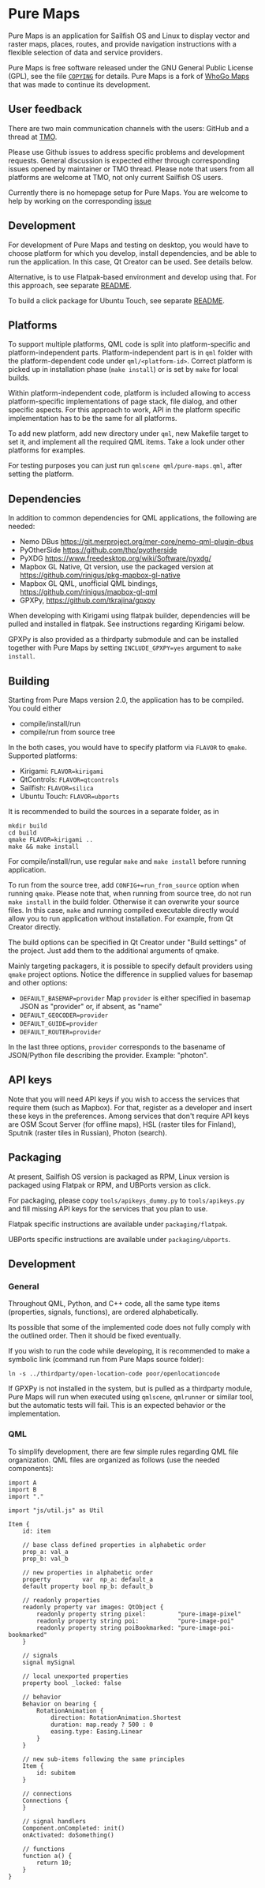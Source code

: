 # Pure Maps

Pure Maps is an application for Sailfish OS and Linux to display
vector and raster maps, places, routes, and provide navigation
instructions with a flexible selection of data and service providers.

Pure Maps is free software released under the GNU General Public
License (GPL), see the file [`COPYING`](COPYING) for details. Pure
Maps is a fork of [WhoGo Maps](https://github.com/otsaloma/whogo-maps)
that was made to continue its development.


## User feedback

There are two main communication channels with the users: GitHub and a
thread at
[TMO](https://talk.maemo.org/showthread.php?t=100442). 

Please use Github issues to address specific problems and development
requests. General discussion is expected either through corresponding
issues opened by maintainer or TMO thread. Please note that users from
all platforms are welcome at TMO, not only current Sailfish OS users.

Currently there is no homepage setup for Pure Maps. You are welcome to
help by working on the corresponding
[issue](https://github.com/rinigus/pure-maps/issues/400)


## Development

For development of Pure Maps and testing on desktop, you would have to
choose platform for which you develop, install dependencies, and be
able to run the application. In this case, Qt Creator can be used. See
details below.

Alternative, is to use Flatpak-based environment and develop using
that. For this approach, see separate
[README](packaging/flatpak/README.md).

To build a click package for Ubuntu Touch, see separate
[README](packaging/ubports/README.md).


## Platforms

To support multiple platforms, QML code is split into
platform-specific and platform-independent parts. Platform-independent
part is in `qml` folder with the platform-dependent code under
`qml/<platform-id>`. Correct platform is picked up in installation
phase (`make install`) or is set by `make` for local builds.

Within platform-independent code, platform is included allowing to
access platform-specific implementations of page stack, file dialog,
and other specific aspects. For this approach to work, API in the
platform specific implementation has to be the same for all platforms. 

To add new platform, add new directory under `qml`, new Makefile
target to set it, and implement all the required QML items. Take a
look under other platforms for examples.

For testing purposes you can just run `qmlscene qml/pure-maps.qml`,
after setting the platform.


## Dependencies

In addition to common dependencies for QML applications, the following
are needed:

* Nemo DBus https://git.merproject.org/mer-core/nemo-qml-plugin-dbus
* PyOtherSide https://github.com/thp/pyotherside
* PyXDG https://www.freedesktop.org/wiki/Software/pyxdg/
* Mapbox GL Native, Qt version, use the packaged version at https://github.com/rinigus/pkg-mapbox-gl-native
* Mapbox GL QML, unofficial QML bindings, https://github.com/rinigus/mapbox-gl-qml
* GPXPy, https://github.com/tkrajina/gpxpy

When developing with Kirigami using flatpak builder, dependencies will
be pulled and installed in flatpak. See instructions regarding
Kirigami below.

GPXPy is also provided as a thirdparty submodule and can be installed
together with Pure Maps by setting `INCLUDE_GPXPY=yes` argument to
`make install`. 


## Building

Starting from Pure Maps version 2.0, the application has to be
compiled. You could either

- compile/install/run
- compile/run from source tree

In the both cases, you would have to specify platform via `FLAVOR`
to `qmake`. Supported platforms:

- Kirigami: `FLAVOR=kirigami`
- QtControls: `FLAVOR=qtcontrols`
- Sailfish: `FLAVOR=silica`
- Ubuntu Touch: `FLAVOR=ubports`

It is recommended to build the sources in a separate folder, as in
```
mkdir build
cd build
qmake FLAVOR=kirigami ..
make && make install
```

For compile/install/run, use regular `make` and `make install` before
running application.

To run from the source tree, add `CONFIG+=run_from_source` option when
running `qmake`. Please note that, when running from source tree, do
not run `make install` in the build folder. Otherwise it can overwrite
your source files. In this case, `make` and running compiled
executable directly would allow you to run application without
installation. For example, from Qt Creator directly.

The build options can be specified in Qt Creator under "Build
settings" of the project. Just add them to the additional arguments of
qmake.

Mainly targeting packagers, it is possible to specify default
providers using `qmake` project options. Notice the difference in
supplied values for basemap and other options:

- `DEFAULT_BASEMAP=provider`
  Map `provider` is either specified in basemap JSON as "provider"
  or, if absent, as "name"
- `DEFAULT_GEOCODER=provider`
- `DEFAULT_GUIDE=provider`
- `DEFAULT_ROUTER=provider`

In the last three options, `provider` corresponds to the basename of
JSON/Python file describing the provider. Example: "photon".


## API keys

Note that you will need API keys if you wish to access the services
that require them (such as Mapbox). For that, register as a developer
and insert these keys in the preferences. Among services that don't
require API keys are OSM Scout Server (for offline maps), HSL (raster
tiles for Finland), Sputnik (raster tiles in Russian), Photon
(search).


## Packaging

At present, Sailfish OS version is packaged as RPM, Linux version
is packaged using Flatpak or RPM, and UBPorts version as click.

For packaging, please copy `tools/apikeys_dummy.py` to
`tools/apikeys.py` and fill missing API keys for the services that you
plan to use.

Flatpak specific instructions are available under `packaging/flatpak`. 

UBPorts specific instructions are available under `packaging/ubports`.


## Development

### General

Throughout QML, Python, and C++ code, all the same type items
(properties, signals, functions), are ordered alphabetically.

Its possible that some of the implemented code does not fully comply
with the outlined order. Then it should be fixed eventually.

If you wish to run the code while developing, it is recommended to
make a symbolic link (command run from Pure Maps source folder):

```
ln -s ../thirdparty/open-location-code poor/openlocationcode
```

If GPXPy is not installed in the system, but is pulled as a thirdparty
module, Pure Maps will run when executed using `qmlscene`, `qmlrunner`
or similar tool, but the automatic tests will fail. This is an expected
behavior or the implementation.

### QML

To simplify development, there are few simple rules regarding QML file
organization. QML files are organized as follows (use the needed
components):

```
import A
import B
import "."

import "js/util.js" as Util

Item {
    id: item
    
    // base class defined properties in alphabetic order
    prop_a: val_a
    prop_b: val_b
    
    // new properties in alphabetic order
    property         var  np_a: default_a
    default property bool np_b: default_b
    
    // readonly properties
    readonly property var images: QtObject {
        readonly property string pixel:         "pure-image-pixel"
        readonly property string poi:           "pure-image-poi"
        readonly property string poiBookmarked: "pure-image-poi-bookmarked"
    }
    
    // signals
    signal mySignal

    // local unexported properties
    property bool _locked: false

    // behavior
    Behavior on bearing {
        RotationAnimation {
            direction: RotationAnimation.Shortest
            duration: map.ready ? 500 : 0
            easing.type: Easing.Linear
        }
    }
    
    // new sub-items following the same principles
    Item {
        id: subitem
    }
    
    // connections
    Connections {
    }

    // signal handlers
    Component.onCompleted: init()
    onActivated: doSomething()
    
    // functions 
    function a() {
        return 10;
    }
}
```
